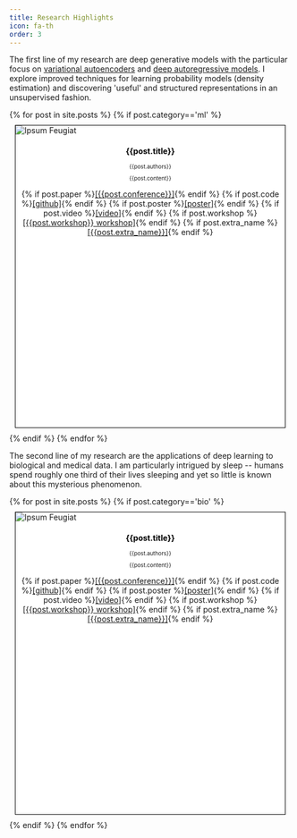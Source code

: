 ```yaml
---
title: Research Highlights
icon: fa-th
order: 3
---
```


<p>The first line of my research are deep generative models with the particular focus on
<a href="https://arxiv.org/abs/1906.02691">variational autoencoders</a> and <a href="https://deepgenerativemodels.github.io/notes/autoregressive/">deep autoregressive models</a>.
  I explore improved techniques for learning probability models (density estimation) and discovering 'useful' and structured representations in an unsupervised fashion. </p>

<div class="carousel">
  {% for post in site.posts %}
  {% if post.category=='ml' %}
    <div class="item" style="border: 1px solid black; height: 540px;  background-color: white; margin: 10px; ">
        <a class="image fit" ><img src="{{ post.img_path | relative_url }}" alt="Ipsum Feugiat" /></a>
        <header>
          <h3 style="color: black; font-size: 1em;  font-weight: 700;">{{post.title}}</h3>
          <p style="font-size: 0.7em; text-align: center; ">{{post.authors}} </p>
          <p style="font-size: 0.7em;">{{post.content}}</p>
          <p>{% if post.paper %}<a href="{{post.paper}}">[{{post.conference}}]</a>{% endif %}
             {% if post.code %}<a href="{{post.code}}">[github]</a>{% endif %}
             {% if post.poster %}<a href="{{post.poster}}">[poster]</a>{% endif %}
             {% if post.video %}<a href="{{post.video}}">[video]</a>{% endif %}
             {% if post.workshop %}<a href="{{post.workshop_url}}">[{{post.workshop}} workshop]</a>{% endif %}
             {% if post.extra_name %}<a href="{{post.extra_url}}">[{{post.extra_name}}]</a>{% endif %}
          </p>
        </header>
    </div>
  {% endif %}
  {% endfor %}
</div>


<p>The second line of my research are the applications of deep learning to biological and medical data. I am particularly intrigued by sleep -- 
humans spend roughly one third of their lives sleeping and yet so little is known about this mysterious phenomenon. </p>

<div class="carousel">
  {% for post in site.posts %}
  {% if post.category=='bio' %}
    <div class="item" style="border: 1px solid black; height: 540px;  background-color: white; margin: 10px; ">
        <a class="image fit" ><img src="{{ post.img_path | relative_url }}" alt="Ipsum Feugiat" /></a>
        <header>
          <h3 style="color: black; font-size: 1em;  font-weight: 700;">{{post.title}}</h3>
          <p style="font-size: 0.7em; text-align: center; ">{{post.authors}} </p>
          <p style="font-size: 0.7em;">{{post.content}}</p>
          <p>{% if post.paper %}<a href="{{post.paper}}">[{{post.conference}}]</a>{% endif %}
             {% if post.code %}<a href="{{post.code}}">[github]</a>{% endif %}
             {% if post.poster %}<a href="{{post.poster}}">[poster]</a>{% endif %}
             {% if post.video %}<a href="{{post.video}}">[video]</a>{% endif %}
             {% if post.workshop %}<a href="{{post.workshop_url}}">[{{post.workshop}} workshop]</a>{% endif %}
             {% if post.extra_name %}<a href="{{post.extra_url}}">[{{post.extra_name}}]</a>{% endif %}
          </p>
        </header>
    </div>
  {% endif %}
  {% endfor %}
</div>
